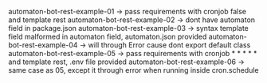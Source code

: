 automaton-bot-rest-example-01 -> pass requirements with cronjob false and template rest
automaton-bot-rest-example-02 -> dont have automaton field in package.json
automaton-bot-rest-example-03 -> syntax template field malformed in automaton field, automaton.json provided
automaton-bot-rest-example-04 -> will through Error cause dont export default class
automaton-bot-rest-example-05 -> pass requirements with cronjob * * * * * and template rest, .env file provided
automaton-bot-rest-example-06 -> same case as 05, except it through error when running inside cron.schedule
